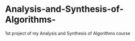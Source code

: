 # Analysis-and-Synthesis-of-Algorithms-
1st project of my Analysis and Synthesis of Algorithms course

